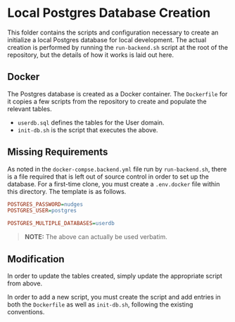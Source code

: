 # Local Postgres Database Creation

This folder contains the scripts and configuration necessary to create an initialize a local Postgres database for local development.  The actual creation is performed by running the `run-backend.sh` script at the root of the repository, but the details of how it works is laid out here.

## Docker

The Postgres database is created as a Docker container.  The `Dockerfile` for it copies a few scripts from the repository to create and populate the relevant tables.

- `userdb.sql` defines the tables for the User domain.
- `init-db.sh` is the script that executes the above.

## Missing Requirements

As noted in the `docker-compse.backend.yml` file run by `run-backend.sh`, there is a file required that is left out of source control in order to set up the database.  For a first-time clone, you must create a `.env.docker` file within this directory.  The template is as follows.

```ini
POSTGRES_PASSWORD=nudges
POSTGRES_USER=postgres

POSTGRES_MULTIPLE_DATABASES=userdb
```

> **NOTE:** The above can actually be used verbatim.

## Modification

In order to update the tables created, simply update the appropriate script from above.

In order to add a new script, you must create the script and add entries in both the `Dockerfile` as well as `init-db.sh`, following the existing conventions.



